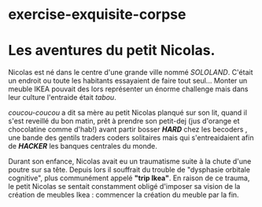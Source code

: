 # exercise-exquisite-corpse

Les aventures du petit Nicolas.
==
Nicolas est né dans le centre d'une grande ville nommé *SOLOLAND*. C'était un endroit ou toute les habitants essayaient de faire tout seul... Monter un meuble IKEA pouvait des lors représenter un énorme challenge mais dans leur culture l'entraide était *tabou*.

*coucou-coucou*  a dit sa mère au petit Nicolas planqué sur son lit, quand il s'est reveillé du bon matin, prêt à prendre son petit-dej (jus d'orange et chocolatine comme d'hab!)  avant partir bosser ***HARD*** chez les becoders , une bande des gentils traders coders solitaires mais qui s'entreaidaient afin de ***HACKER*** les banques centrales du monde.    

Durant son enfance, Nicolas avait eu un traumatisme suite à la chute d'une poutre sur sa tête.
Depuis lors il souffrait du trouble de "dysphasie orbitale cognitive", plus communément appelé **"trip Ikea"**.
En raison de ce trauma, le petit Nicolas se sentait constamment obligé d'imposer sa vision de la création de meubles Ikea : commencer la création du meuble par la fin. 
